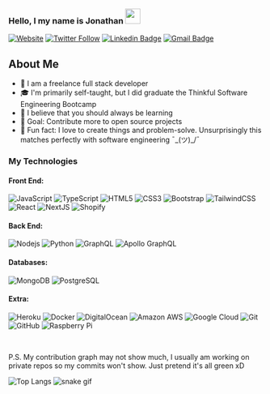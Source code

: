 ### Hello, I my name is Jonathan <img src="https://raw.githubusercontent.com/jclarktech/jclarktech/main/wave.gif" width="30px">

[![Website](https://img.shields.io/website?label=refactorthis.dev&style=for-the-badge&url=https%3A%2F%2Frefactorthis.dev)](https://refactorthis.dev)
[![Twitter Follow](https://img.shields.io/twitter/follow/jclarktech?color=1DA1F2&logo=twitter&style=for-the-badge)](https://twitter.com/intent/follow?original_referer=https%3A%2F%2Fgithub.com%2Frefactor_this&screen_name=refactor_this)
[![Linkedin Badge](https://img.shields.io/badge/LinkedIn-blue?style=for-the-badge&logo=linkedin&logoColor=white&link=https://www.linkedin.com/in/jonathan-b-clark/)](https://www.linkedin.com/in/jonathan-b-clark/)
[![Gmail Badge](https://img.shields.io/badge/Email-red?style=for-the-badge&logo=gmail&logoColor=white&link=mailto:contact@refactorthis.dev)](mailto:contact@refactorthis.dev)

## About Me

- 🎳 I am a freelance full stack developer
- 🎓 I'm primarily self-taught, but I did graduate the Thinkful Software Engineering Bootcamp
- 🤔 I believe that you should always be learning
- 🥅 Goal: Contribute more to open source projects
- 🎉 Fun fact: I love to create things and problem-solve. Unsurprisingly this matches perfectly with software engineering ¯\_(ツ)_/¯ 
  <br />

### My Technologies

#### Front End:

![JavaScript](https://img.shields.io/badge/-JavaScript-yellow?style=flat-square&logo=javascript&logoColor=white)
![TypeScript](https://img.shields.io/badge/-TypeScript-007ACC?style=flat-square&logo=typescript)
![HTML5](https://img.shields.io/badge/-HTML5-E34F26?style=flat-square&logo=html5&logoColor=white)
![CSS3](https://img.shields.io/badge/-CSS3-1572B6?style=flat-square&logo=css3)
![Bootstrap](https://img.shields.io/badge/-Bootstrap-563D7C?style=flat-square&logo=bootstrap)
![TailwindCSS](https://img.shields.io/badge/-TailwindCSS-38B2AC?style=flat-square&logo=tailwind-css&logoColor=ffffff)
![React](https://img.shields.io/badge/-React-black?style=flat-square&logo=react)
![NextJS](https://img.shields.io/badge/-NextJS-000000?style=flat-square&logo=next.js&logoColor=ffffff)
![Shopify](https://img.shields.io/badge/-Shopify-000000?style=flat-square&logo=shopify&logoColor=96bf48)

#### Back End:

![Nodejs](https://img.shields.io/badge/-Nodejs-green?style=flat-square&logo=Node.js&logoColor=black)
![Python](https://img.shields.io/badge/-Python-blue?style=flat-square&logo=Python&logoColor=yellow)
![GraphQL](https://img.shields.io/badge/-GraphQL-E10098?style=flat-square&logo=graphql)
![Apollo GraphQL](https://img.shields.io/badge/-Apollo%20GraphQL-311C87?style=flat-square&logo=apollo-graphql)

<!-- ![Java](https://img.shields.io/badge/-Java-E34F26?style=flat-square&logo=java&logoColor=white) -->

#### Databases:

![MongoDB](https://img.shields.io/badge/-MongoDB-black?style=flat-square&logo=mongodb)
![PostgreSQL](https://img.shields.io/badge/-PostgreSQL-336791?style=flat-square&logo=postgresql)

#### Extra:

![Heroku](https://img.shields.io/badge/-Heroku-430098?style=flat-square&logo=heroku)
![Docker](https://img.shields.io/badge/-Docker-black?style=flat-square&logo=docker)
![DigitalOcean](https://img.shields.io/badge/-Digital%20Ocean-darkblue?style=flat-square&logo=digitalocean)
![Amazon AWS](https://img.shields.io/badge/Amazon%20AWS-232F3E?style=flat-square&logo=amazon-aws)
![Google Cloud](https://img.shields.io/badge/Google%20Cloud-black?style=flat-square&logo=google-cloud)
![Git](https://img.shields.io/badge/-Git-black?style=flat-square&logo=git)
![GitHub](https://img.shields.io/badge/-GitHub-181717?style=flat-square&logo=github)
![Raspberry Pi](https://img.shields.io/badge/-Raspberry%20Pi-C51A4A?style=flat-square&logo=Raspberry-Pi)

<br />

<!-- ![Github Stats](https://github-readme-stats.vercel.app/api?username=refactor-this&count_private=true&show_icons=true&include_all_commits=true) -->
P.S. My contribution graph may not show much, I usually am working on private repos so my commits won't show. Just pretend it's all green xD

![Top Langs](https://github-readme-stats.vercel.app/api/top-langs/?username=refactor-this&hide=TeX&layout=compact)
![snake gif](https://github.com/refactor-this/refactor-this/blob/output/github-contribution-grid-snake.svg)

[website]: https://refactorthis.dev
[twitter]: https://twitter.com/refactor_this
[linkedin]: https://linkedin.com/in/jonathan-b-clark
